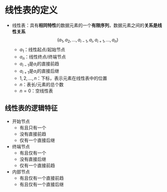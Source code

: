 # 线性表的定义

- 线性表：具有**相同特性**的数据元素的一个**有限序列**，数据元素之间的**关系是线性关系**
$$(a_{1},a_{2},\dots ,a_{i-1},a_{i},a_{i+1},\dots,a_{n})$$
  - $a_{1}$：线性起点/起始节点
  - $a_{n}$：线性终点/终端节点
  - $a_{i-1}$是$a_{i}$的直接前趋
  - $a_{i+1}$是$a_{i}$的直接后继
  - $1,2,\dots,n$：下标，表示元素在线性表中的位置
  - $n$：表长/元素的总个数
  - $n=0$：空线性表

## 线性表的逻辑特征

- 开始节点
  - 有且只有一个
  - 没有直接前趋
  - 仅有一个直接后继
- 终端节点
  - 有且仅有一个
  - 没有直接后继
  - 仅有一个直接前趋
- 内部节点
  - 有且仅有一个直接前趋
  - 有且仅有一个直接后继

